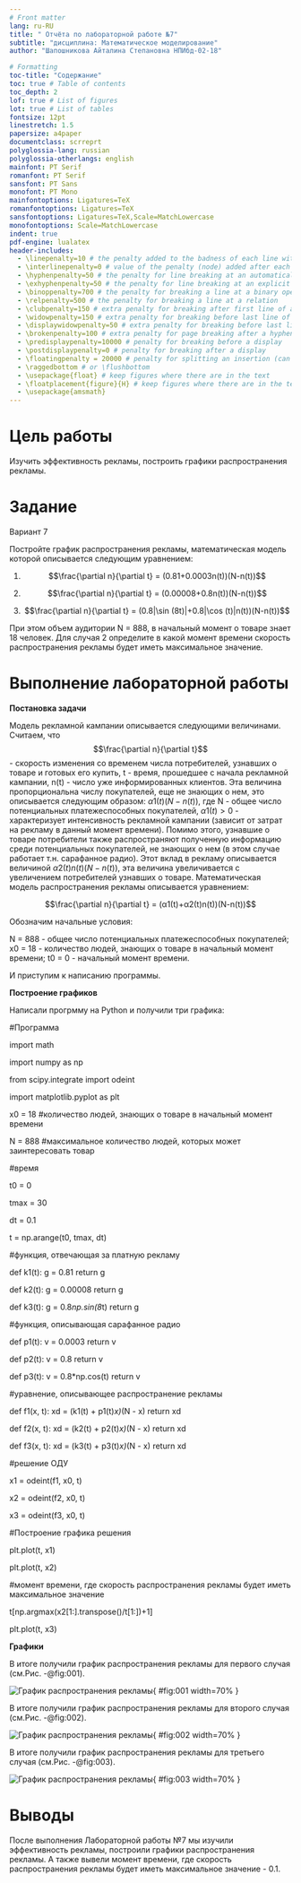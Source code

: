 ```yaml
---
# Front matter
lang: ru-RU
title: " Отчёта по лабораторной работе №7"
subtitle: "дисциплина: Математическое моделирование"
author: "Шапошникова Айталина Степановна НПИбд-02-18"

# Formatting
toc-title: "Содержание"
toc: true # Table of contents
toc_depth: 2
lof: true # List of figures
lot: true # List of tables
fontsize: 12pt
linestretch: 1.5
papersize: a4paper
documentclass: scrreprt
polyglossia-lang: russian
polyglossia-otherlangs: english
mainfont: PT Serif
romanfont: PT Serif
sansfont: PT Sans
monofont: PT Mono
mainfontoptions: Ligatures=TeX
romanfontoptions: Ligatures=TeX
sansfontoptions: Ligatures=TeX,Scale=MatchLowercase
monofontoptions: Scale=MatchLowercase
indent: true
pdf-engine: lualatex
header-includes:
  - \linepenalty=10 # the penalty added to the badness of each line within a paragraph (no associated penalty node) Increasing the value makes tex try to have fewer lines in the paragraph.
  - \interlinepenalty=0 # value of the penalty (node) added after each line of a paragraph.
  - \hyphenpenalty=50 # the penalty for line breaking at an automatically inserted hyphen
  - \exhyphenpenalty=50 # the penalty for line breaking at an explicit hyphen
  - \binoppenalty=700 # the penalty for breaking a line at a binary operator
  - \relpenalty=500 # the penalty for breaking a line at a relation
  - \clubpenalty=150 # extra penalty for breaking after first line of a paragraph
  - \widowpenalty=150 # extra penalty for breaking before last line of a paragraph
  - \displaywidowpenalty=50 # extra penalty for breaking before last line before a display math
  - \brokenpenalty=100 # extra penalty for page breaking after a hyphenated line
  - \predisplaypenalty=10000 # penalty for breaking before a display
  - \postdisplaypenalty=0 # penalty for breaking after a display
  - \floatingpenalty = 20000 # penalty for splitting an insertion (can only be split footnote in standard LaTeX)
  - \raggedbottom # or \flushbottom
  - \usepackage{float} # keep figures where there are in the text
  - \floatplacement{figure}{H} # keep figures where there are in the text
  - \usepackage{amsmath}
---
```


# Цель работы

Изучить эффективность рекламы, построить графики распространения рекламы.

# Задание

Вариант 7

Постройте график распространения рекламы, математическая модель которой описывается
следующим уравнением:

1. $$\frac{\partial n}{\partial t} = (0.81+0.0003n(t))(N-n(t))$$

2. $$\frac{\partial n}{\partial t} = (0.00008+0.8n(t))(N-n(t))$$

3. $$\frac{\partial n}{\partial t} = (0.8|\sin (8t)|+0.8|\cos (t)|n(t))(N-n(t))$$

При этом объем аудитории N = 888, в начальный момент о товаре знает 18 человек. Для
случая 2 определите в какой момент времени скорость распространения рекламы будет
иметь максимальное значение.


# Выполнение лабораторной работы

**Постановка задачи**

Модель рекламной кампании описывается следующими величинами.
Считаем, что $$\frac{\partial n}{\partial t}$$ - скорость изменения со временем числа потребителей,
узнавших о товаре и готовых его купить, t - время, прошедшее с начала рекламной
кампании, n(t) - число уже информированных клиентов. Эта величина
пропорциональна числу покупателей, еще не знающих о нем, это описывается
следующим образом: $α1(t)(N-n(t))$, где N - общее число потенциальных
платежеспособных покупателей, $α1(t)>0$ - характеризует интенсивность
рекламной кампании (зависит от затрат на рекламу в данный момент времени).
Помимо этого, узнавшие о товаре потребители также распространяют полученную
информацию среди потенциальных покупателей, не знающих о нем (в этом случае
работает т.н. сарафанное радио). Этот вклад в рекламу описывается величиной
$α2(t)n(t)(N-n(t))$, эта величина увеличивается с увеличением потребителей
узнавших о товаре. Математическая модель распространения рекламы описывается
уравнением:

$$\frac{\partial n}{\partial t} = (α1(t)+α2(t)n(t))(N-n(t))$$


Обозначим начальные условия:

N = 888 - общее число потенциальных платежеспособных покупателей;
x0 = 18 - количество людей, знающих о товаре в начальный момент времени;
t0 = 0 - начальный момент времени.

И приступим к написанию программы.

**Построение графиков** 

Написали прогрмму на Python и получили три графика:

#Программа

import math

import numpy as np

from scipy.integrate import odeint

import matplotlib.pyplot as plt


x0 = 18 #количество людей, знающих о товаре в начальный момент времени

N = 888 #максимальное количество людей, которых может заинтересовать товар


#время

t0 = 0

tmax = 30

dt = 0.1

t = np.arange(t0, tmax, dt)


#функция, отвечающая за платную рекламу

def k1(t):
    g = 0.81
    return g


def k2(t):
    g = 0.00008
    return g


def k3(t):
    g = 0.8*np.sin(8*t)
    return g


#функция, описывающая сарафанное радио

def p1(t):
    v = 0.0003
    return v


def p2(t):
    v = 0.8
    return v


def p3(t):
    v = 0.8*np.cos(t)
    return v


#уравнение, описывающее распространение рекламы

def f1(x, t):
    xd = (k1(t) + p1(t)*x)*(N - x)
    return xd


def f2(x, t):
    xd = (k2(t) + p2(t)*x)*(N - x)
    return xd


def f3(x, t):
    xd = (k3(t) + p3(t)*x)*(N - x)
    return xd

#решение ОДУ

x1 = odeint(f1, x0, t)

x2 = odeint(f2, x0, t)

x3 = odeint(f3, x0, t)


#Построение графика решения

plt.plot(t, x1)

plt.plot(t, x2)

#момент времени, где скорость распространения рекламы будет иметь максимальное значение

t[np.argmax(x2[1:].transpose()/t[1:])+1]

plt.plot(t, x3)

**Графики**

В итоге получили график распространения рекламы для первого случая (см.Рис. -@fig:001).

![График распространения рекламы](image/1.png){ #fig:001 width=70% }


В итоге получили график распространения рекламы для второго случая (см.Рис. -@fig:002).

![График распространения рекламы](image/2.png){ #fig:002 width=70% }


В итоге получили график распространения рекламы для третьего случая (см.Рис. -@fig:003).

![График распространения рекламы](image/3.png){ #fig:003 width=70% }


# Выводы

После выполнения Лабораторной работы №7 мы изучили эффективность рекламы, 
построили графики распространения рекламы. А также вывели момент времени, 
где скорость распространения рекламы будет иметь максимальное значение - 0.1.

